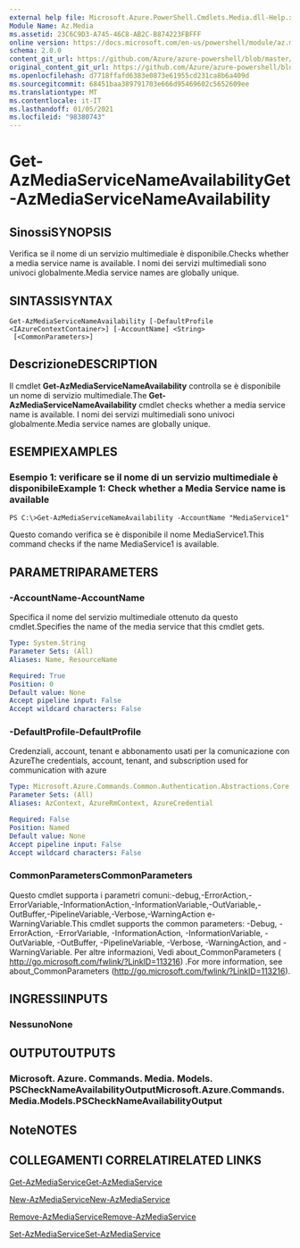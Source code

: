 ```yaml
---
external help file: Microsoft.Azure.PowerShell.Cmdlets.Media.dll-Help.xml
Module Name: Az.Media
ms.assetid: 23C6C9D3-A745-46C8-AB2C-B874223FBFFF
online version: https://docs.microsoft.com/en-us/powershell/module/az.media/get-azmediaservicenameavailability
schema: 2.0.0
content_git_url: https://github.com/Azure/azure-powershell/blob/master/src/Media/Media/help/Get-AzMediaServiceNameAvailability.md
original_content_git_url: https://github.com/Azure/azure-powershell/blob/master/src/Media/Media/help/Get-AzMediaServiceNameAvailability.md
ms.openlocfilehash: d7718ffafd6383e0873e61955cd231ca8b6a409d
ms.sourcegitcommit: 68451baa389791703e666d95469602c5652609ee
ms.translationtype: MT
ms.contentlocale: it-IT
ms.lasthandoff: 01/05/2021
ms.locfileid: "98380743"
---
```

# <span data-ttu-id="bc04e-101">Get-AzMediaServiceNameAvailability</span><span class="sxs-lookup"><span data-stu-id="bc04e-101">Get-AzMediaServiceNameAvailability</span></span>

## <span data-ttu-id="bc04e-102">Sinossi</span><span class="sxs-lookup"><span data-stu-id="bc04e-102">SYNOPSIS</span></span>
<span data-ttu-id="bc04e-103">Verifica se il nome di un servizio multimediale è disponibile.</span><span class="sxs-lookup"><span data-stu-id="bc04e-103">Checks whether a media service name is available.</span></span>
<span data-ttu-id="bc04e-104">I nomi dei servizi multimediali sono univoci globalmente.</span><span class="sxs-lookup"><span data-stu-id="bc04e-104">Media service names are globally unique.</span></span>

## <span data-ttu-id="bc04e-105">SINTASSI</span><span class="sxs-lookup"><span data-stu-id="bc04e-105">SYNTAX</span></span>

```
Get-AzMediaServiceNameAvailability [-DefaultProfile <IAzureContextContainer>] [-AccountName] <String>
 [<CommonParameters>]
```

## <span data-ttu-id="bc04e-106">Descrizione</span><span class="sxs-lookup"><span data-stu-id="bc04e-106">DESCRIPTION</span></span>
<span data-ttu-id="bc04e-107">Il cmdlet **Get-AzMediaServiceNameAvailability** controlla se è disponibile un nome di servizio multimediale.</span><span class="sxs-lookup"><span data-stu-id="bc04e-107">The **Get-AzMediaServiceNameAvailability** cmdlet checks whether a media service name is available.</span></span>
<span data-ttu-id="bc04e-108">I nomi dei servizi multimediali sono univoci globalmente.</span><span class="sxs-lookup"><span data-stu-id="bc04e-108">Media service names are globally unique.</span></span>

## <span data-ttu-id="bc04e-109">ESEMPI</span><span class="sxs-lookup"><span data-stu-id="bc04e-109">EXAMPLES</span></span>

### <span data-ttu-id="bc04e-110">Esempio 1: verificare se il nome di un servizio multimediale è disponibile</span><span class="sxs-lookup"><span data-stu-id="bc04e-110">Example 1: Check whether a Media Service name is available</span></span>
```
PS C:\>Get-AzMediaServiceNameAvailability -AccountName "MediaService1"
```

<span data-ttu-id="bc04e-111">Questo comando verifica se è disponibile il nome MediaService1.</span><span class="sxs-lookup"><span data-stu-id="bc04e-111">This command checks if the name MediaService1 is available.</span></span>

## <span data-ttu-id="bc04e-112">PARAMETRI</span><span class="sxs-lookup"><span data-stu-id="bc04e-112">PARAMETERS</span></span>

### <span data-ttu-id="bc04e-113">-AccountName</span><span class="sxs-lookup"><span data-stu-id="bc04e-113">-AccountName</span></span>
<span data-ttu-id="bc04e-114">Specifica il nome del servizio multimediale ottenuto da questo cmdlet.</span><span class="sxs-lookup"><span data-stu-id="bc04e-114">Specifies the name of the media service that this cmdlet gets.</span></span>

```yaml
Type: System.String
Parameter Sets: (All)
Aliases: Name, ResourceName

Required: True
Position: 0
Default value: None
Accept pipeline input: False
Accept wildcard characters: False
```

### <span data-ttu-id="bc04e-115">-DefaultProfile</span><span class="sxs-lookup"><span data-stu-id="bc04e-115">-DefaultProfile</span></span>
<span data-ttu-id="bc04e-116">Credenziali, account, tenant e abbonamento usati per la comunicazione con Azure</span><span class="sxs-lookup"><span data-stu-id="bc04e-116">The credentials, account, tenant, and subscription used for communication with azure</span></span>

```yaml
Type: Microsoft.Azure.Commands.Common.Authentication.Abstractions.Core.IAzureContextContainer
Parameter Sets: (All)
Aliases: AzContext, AzureRmContext, AzureCredential

Required: False
Position: Named
Default value: None
Accept pipeline input: False
Accept wildcard characters: False
```

### <span data-ttu-id="bc04e-117">CommonParameters</span><span class="sxs-lookup"><span data-stu-id="bc04e-117">CommonParameters</span></span>
<span data-ttu-id="bc04e-118">Questo cmdlet supporta i parametri comuni:-debug,-ErrorAction,-ErrorVariable,-InformationAction,-InformationVariable,-OutVariable,-OutBuffer,-PipelineVariable,-Verbose,-WarningAction e-WarningVariable.</span><span class="sxs-lookup"><span data-stu-id="bc04e-118">This cmdlet supports the common parameters: -Debug, -ErrorAction, -ErrorVariable, -InformationAction, -InformationVariable, -OutVariable, -OutBuffer, -PipelineVariable, -Verbose, -WarningAction, and -WarningVariable.</span></span> <span data-ttu-id="bc04e-119">Per altre informazioni, Vedi about_CommonParameters ( http://go.microsoft.com/fwlink/?LinkID=113216) .</span><span class="sxs-lookup"><span data-stu-id="bc04e-119">For more information, see about_CommonParameters (http://go.microsoft.com/fwlink/?LinkID=113216).</span></span>

## <span data-ttu-id="bc04e-120">INGRESSI</span><span class="sxs-lookup"><span data-stu-id="bc04e-120">INPUTS</span></span>

### <span data-ttu-id="bc04e-121">Nessuno</span><span class="sxs-lookup"><span data-stu-id="bc04e-121">None</span></span>

## <span data-ttu-id="bc04e-122">OUTPUT</span><span class="sxs-lookup"><span data-stu-id="bc04e-122">OUTPUTS</span></span>

### <span data-ttu-id="bc04e-123">Microsoft. Azure. Commands. Media. Models. PSCheckNameAvailabilityOutput</span><span class="sxs-lookup"><span data-stu-id="bc04e-123">Microsoft.Azure.Commands.Media.Models.PSCheckNameAvailabilityOutput</span></span>

## <span data-ttu-id="bc04e-124">Note</span><span class="sxs-lookup"><span data-stu-id="bc04e-124">NOTES</span></span>

## <span data-ttu-id="bc04e-125">COLLEGAMENTI CORRELATI</span><span class="sxs-lookup"><span data-stu-id="bc04e-125">RELATED LINKS</span></span>

[<span data-ttu-id="bc04e-126">Get-AzMediaService</span><span class="sxs-lookup"><span data-stu-id="bc04e-126">Get-AzMediaService</span></span>](./Get-AzMediaService.md)

[<span data-ttu-id="bc04e-127">New-AzMediaService</span><span class="sxs-lookup"><span data-stu-id="bc04e-127">New-AzMediaService</span></span>](./New-AzMediaService.md)

[<span data-ttu-id="bc04e-128">Remove-AzMediaService</span><span class="sxs-lookup"><span data-stu-id="bc04e-128">Remove-AzMediaService</span></span>](./Remove-AzMediaService.md)

[<span data-ttu-id="bc04e-129">Set-AzMediaService</span><span class="sxs-lookup"><span data-stu-id="bc04e-129">Set-AzMediaService</span></span>](./Set-AzMediaService.md)


